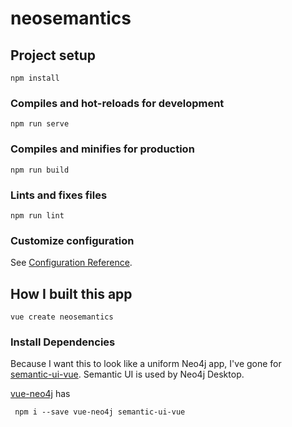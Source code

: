 # neosemantics

## Project setup
```
npm install
```

### Compiles and hot-reloads for development
```
npm run serve
```

### Compiles and minifies for production
```
npm run build
```

### Lints and fixes files
```
npm run lint
```

### Customize configuration
See [Configuration Reference](https://cli.vuejs.org/config/).


## How I built this app


```
vue create neosemantics
```

### Install Dependencies

Because I want this to look like a uniform Neo4j app, I've gone for [semantic-ui-vue](https://semantic-ui-vue.github.io/).  Semantic UI is used by Neo4j Desktop.

[vue-neo4j](https://github.com/adam-cowley/) has

```
 npm i --save vue-neo4j semantic-ui-vue
```